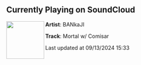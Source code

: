 ## Currently Playing on SoundCloud

[<img align="left" width="100" src="https://i1.sndcdn.com/artworks-ra0XHXLdSYGy6Nn6-vU8Vpg-t500x500.jpg">](https://soundcloud.com/bankaji/mortal-w-comisar)

**Artist**: BANkaJI 

**Track**: Mortal w/ Comisar

Last updated at 09/13/2024 15:33
